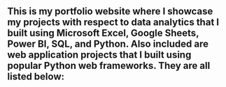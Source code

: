 ## This is my portfolio website where I showcase my projects with respect to data analytics that I built using Microsoft Excel, Google Sheets, Power BI, SQL, and Python. Also included are web application projects that I built using popular Python web frameworks. They are all listed below:
